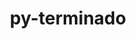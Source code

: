 ---
title: "py-terminado"
layout: cache
categories: [package, develop-2023-05-18]
meta: {"versions": ["0.15.0"], "compilers": ["gcc@=11.1.0"], "oss": ["ubuntu20.04"], "platforms": ["linux"], "targets": ["ppc64le", "x86_64_v3"], "stacks": ["data-vis-sdk", "e4s", "e4s-power", "root"], "num_specs": 10, "num_specs_by_stack": {"e4s-power": 3, "root": 10, "data-vis-sdk": 4, "e4s": 3}}
spec_details: [{"hash": "bp5jv6vholykcvc6vcokngxuzjvsq6ce", "compiler": "gcc@=11.1.0", "versions": ["0.15.0"], "os": "ubuntu20.04", "platform": "linux", "target": "ppc64le", "variants": ["build_system=python_pip"], "stacks": ["e4s-power", "root"], "size": "-", "tarball": "https://binaries.spack.io/develop-2023-05-18/build_cache/linux-ubuntu20.04-ppc64le/gcc-11.1.0/py-terminado-0.15.0/linux-ubuntu20.04-ppc64le-gcc-11.1.0-py-terminado-0.15.0-bp5jv6vholykcvc6vcokngxuzjvsq6ce.spack"}, {"hash": "zlrvbfsjynthhwf5x6wvuwzmi5r4iyf6", "compiler": "gcc@=11.1.0", "versions": ["0.15.0"], "os": "ubuntu20.04", "platform": "linux", "target": "ppc64le", "variants": ["build_system=python_pip"], "stacks": ["e4s-power", "root"], "size": "-", "tarball": "https://binaries.spack.io/develop-2023-05-18/build_cache/linux-ubuntu20.04-ppc64le/gcc-11.1.0/py-terminado-0.15.0/linux-ubuntu20.04-ppc64le-gcc-11.1.0-py-terminado-0.15.0-zlrvbfsjynthhwf5x6wvuwzmi5r4iyf6.spack"}, {"hash": "4scw5isvwg2rs5brvnajkxnnnmcrqp3e", "compiler": "gcc@=11.1.0", "versions": ["0.15.0"], "os": "ubuntu20.04", "platform": "linux", "target": "ppc64le", "variants": ["build_system=python_pip"], "stacks": ["e4s-power", "root"], "size": "-", "tarball": "https://binaries.spack.io/develop-2023-05-18/build_cache/linux-ubuntu20.04-ppc64le/gcc-11.1.0/py-terminado-0.15.0/linux-ubuntu20.04-ppc64le-gcc-11.1.0-py-terminado-0.15.0-4scw5isvwg2rs5brvnajkxnnnmcrqp3e.spack"}, {"hash": "rseqgbvwl6hso6vomzpdqoi34k32bfyp", "compiler": "gcc@=11.1.0", "versions": ["0.15.0"], "os": "ubuntu20.04", "platform": "linux", "target": "x86_64_v3", "variants": ["build_system=python_pip"], "stacks": ["root", "data-vis-sdk"], "size": "-", "tarball": "https://binaries.spack.io/develop-2023-05-18/build_cache/linux-ubuntu20.04-x86_64_v3/gcc-11.1.0/py-terminado-0.15.0/linux-ubuntu20.04-x86_64_v3-gcc-11.1.0-py-terminado-0.15.0-rseqgbvwl6hso6vomzpdqoi34k32bfyp.spack"}, {"hash": "6jbqw3iuhccwlkzi6e3dqgw5xc4os7x2", "compiler": "gcc@=11.1.0", "versions": ["0.15.0"], "os": "ubuntu20.04", "platform": "linux", "target": "x86_64_v3", "variants": ["build_system=python_pip"], "stacks": ["root", "data-vis-sdk"], "size": "-", "tarball": "https://binaries.spack.io/develop-2023-05-18/build_cache/linux-ubuntu20.04-x86_64_v3/gcc-11.1.0/py-terminado-0.15.0/linux-ubuntu20.04-x86_64_v3-gcc-11.1.0-py-terminado-0.15.0-6jbqw3iuhccwlkzi6e3dqgw5xc4os7x2.spack"}, {"hash": "of4edqld5hb5homvuyk4jm6m73hwoeh5", "compiler": "gcc@=11.1.0", "versions": ["0.15.0"], "os": "ubuntu20.04", "platform": "linux", "target": "x86_64_v3", "variants": ["build_system=python_pip"], "stacks": ["root", "e4s"], "size": "-", "tarball": "https://binaries.spack.io/develop-2023-05-18/build_cache/linux-ubuntu20.04-x86_64_v3/gcc-11.1.0/py-terminado-0.15.0/linux-ubuntu20.04-x86_64_v3-gcc-11.1.0-py-terminado-0.15.0-of4edqld5hb5homvuyk4jm6m73hwoeh5.spack"}, {"hash": "6oeuhegjsk26azpb44n3legak7jzzfel", "compiler": "gcc@=11.1.0", "versions": ["0.15.0"], "os": "ubuntu20.04", "platform": "linux", "target": "x86_64_v3", "variants": ["build_system=python_pip"], "stacks": ["root", "data-vis-sdk"], "size": "-", "tarball": "https://binaries.spack.io/develop-2023-05-18/build_cache/linux-ubuntu20.04-x86_64_v3/gcc-11.1.0/py-terminado-0.15.0/linux-ubuntu20.04-x86_64_v3-gcc-11.1.0-py-terminado-0.15.0-6oeuhegjsk26azpb44n3legak7jzzfel.spack"}, {"hash": "brcspxfeyrypck4lwr6mmqodertmzwgs", "compiler": "gcc@=11.1.0", "versions": ["0.15.0"], "os": "ubuntu20.04", "platform": "linux", "target": "x86_64_v3", "variants": ["build_system=python_pip"], "stacks": ["root", "e4s"], "size": "-", "tarball": "https://binaries.spack.io/develop-2023-05-18/build_cache/linux-ubuntu20.04-x86_64_v3/gcc-11.1.0/py-terminado-0.15.0/linux-ubuntu20.04-x86_64_v3-gcc-11.1.0-py-terminado-0.15.0-brcspxfeyrypck4lwr6mmqodertmzwgs.spack"}, {"hash": "x2k3w3zu5wnnj2ufsbzrp6t4oew35af2", "compiler": "gcc@=11.1.0", "versions": ["0.15.0"], "os": "ubuntu20.04", "platform": "linux", "target": "x86_64_v3", "variants": ["build_system=python_pip"], "stacks": ["root", "data-vis-sdk"], "size": "-", "tarball": "https://binaries.spack.io/develop-2023-05-18/build_cache/linux-ubuntu20.04-x86_64_v3/gcc-11.1.0/py-terminado-0.15.0/linux-ubuntu20.04-x86_64_v3-gcc-11.1.0-py-terminado-0.15.0-x2k3w3zu5wnnj2ufsbzrp6t4oew35af2.spack"}, {"hash": "to4pzlagtjwcyzmbvykdbbviacvwnt6i", "compiler": "gcc@=11.1.0", "versions": ["0.15.0"], "os": "ubuntu20.04", "platform": "linux", "target": "x86_64_v3", "variants": ["build_system=python_pip"], "stacks": ["root", "e4s"], "size": "-", "tarball": "https://binaries.spack.io/develop-2023-05-18/build_cache/linux-ubuntu20.04-x86_64_v3/gcc-11.1.0/py-terminado-0.15.0/linux-ubuntu20.04-x86_64_v3-gcc-11.1.0-py-terminado-0.15.0-to4pzlagtjwcyzmbvykdbbviacvwnt6i.spack"}]
---